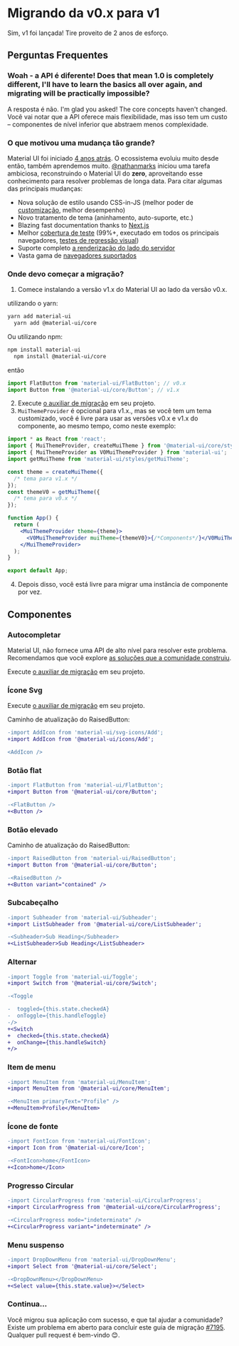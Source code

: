 # Migrando da v0.x para v1

<p class="description">Sim, v1 foi lançada! Tire proveito de 2 anos de esforço.</p>

## Perguntas Frequentes

### Woah - a API é diferente! Does that mean 1.0 is completely different, I'll have to learn the basics all over again, and migrating will be practically impossible?

A resposta é não. I'm glad you asked! The core concepts haven't changed. Você vai notar que a API oferece mais flexibilidade, mas isso tem um custo – componentes de nível inferior que abstraem menos complexidade.

### O que motivou uma mudança tão grande?

Material UI foi iniciado [4 anos atrás](https://github.com/mui/material-ui/commit/28b768913b75752ecf9b6bb32766e27c241dbc46). O ecossistema evoluiu muito desde então, também aprendemos muito. [@nathanmarks](https://github.com/nathanmarks/) iniciou uma tarefa ambiciosa, reconstruindo o Material UI do **zero**, aproveitando esse conhecimento para resolver problemas de longa data. Para citar algumas das principais mudanças:

- Nova solução de estilo usando CSS-in-JS (melhor poder de [customização](/material-ui/customization/how-to-customize/), melhor desempenho)
- Novo tratamento de tema (aninhamento, auto-suporte, etc.)
- Blazing fast documentation thanks to [Next.js](https://github.com/vercel/next.js)
- Melhor [cobertura de teste](/material-ui/guides/testing/) (99%+, executado em todos os principais navegadores, [testes de regressão visual](https://www.argos-ci.com/mui/material-ui))
- Suporte completo [a renderização do lado do servidor](/material-ui/guides/server-rendering/)
- Vasta gama de [navegadores suportados](/material-ui/getting-started/supported-platforms/)

### Onde devo começar a migração?

1. Comece instalando a versão v1.x do Material UI ao lado da versão v0.x.

utilizando o yarn:

```sh
yarn add material-ui
  yarn add @material-ui/core
```

Ou utilizando npm:

```sh
npm install material-ui
  npm install @material-ui/core
```

então

```js
import FlatButton from 'material-ui/FlatButton'; // v0.x
import Button from '@material-ui/core/Button'; // v1.x
```

2. Execute [o auxiliar de migração](https://github.com/mui/material-ui/tree/master/packages/mui-codemod) em seu projeto.
3. `MuiThemeProvider` é opcional para v1.x., mas se você tem um tema customizado, você é livre para usar as versões v0.x e v1.x do componente, ao mesmo tempo, como neste exemplo:

```jsx
import * as React from 'react';
import { MuiThemeProvider, createMuiTheme } from '@material-ui/core/styles'; // v1.x
import { MuiThemeProvider as V0MuiThemeProvider } from 'material-ui';
import getMuiTheme from 'material-ui/styles/getMuiTheme';

const theme = createMuiTheme({
  /* tema para v1.x */
});
const themeV0 = getMuiTheme({
  /* tema para v0.x */
});

function App() {
  return (
    <MuiThemeProvider theme={theme}>
      <V0MuiThemeProvider muiTheme={themeV0}>{/*Components*/}</V0MuiThemeProvider>
    </MuiThemeProvider>
  );
}

export default App;
```

4. Depois disso, você está livre para migrar uma instância de componente por vez.

## Componentes

### Autocompletar

Material UI, não fornece uma API de alto nível para resolver este problema. Recomendamos que você explore [as soluções que a comunidade construiu](/material-ui/react-autocomplete/).

Execute [o auxiliar de migração](https://github.com/mui/material-ui/tree/master/packages/material-ui-codemod) em seu projeto.

### Ícone Svg

Execute [o auxiliar de migração](https://github.com/mui/material-ui/tree/master/packages/material-ui-codemod) em seu projeto.

Caminho de atualização do RaisedButton:

```diff
-import AddIcon from 'material-ui/svg-icons/Add';
+import AddIcon from '@material-ui/icons/Add';

<AddIcon />
```

### Botão flat

```diff
-import FlatButton from 'material-ui/FlatButton';
+import Button from '@material-ui/core/Button';

-<FlatButton />
+<Button />
```

### Botão elevado

Caminho de atualização do RaisedButton:

```diff
-import RaisedButton from 'material-ui/RaisedButton';
+import Button from '@material-ui/core/Button';

-<RaisedButton />
+<Button variant="contained" />
```

### Subcabeçalho

```diff
-import Subheader from 'material-ui/Subheader';
+import ListSubheader from '@material-ui/core/ListSubheader';

-<Subheader>Sub Heading</Subheader>
+<ListSubheader>Sub Heading</ListSubheader>
```

### Alternar

```diff
-import Toggle from 'material-ui/Toggle';
+import Switch from '@material-ui/core/Switch';

-<Toggle

-  toggled={this.state.checkedA}
-  onToggle={this.handleToggle}
-/>
+<Switch
+  checked={this.state.checkedA}
+  onChange={this.handleSwitch}
+/>
```

### Item de menu

```diff
-import MenuItem from 'material-ui/MenuItem';
+import MenuItem from '@material-ui/core/MenuItem';

-<MenuItem primaryText="Profile" />
+<MenuItem>Profile</MenuItem>
```

### Ícone de fonte

```diff
-import FontIcon from 'material-ui/FontIcon';
+import Icon from '@material-ui/core/Icon';

-<FontIcon>home</FontIcon>
+<Icon>home</Icon>
```

### Progresso Circular

```diff
-import CircularProgress from 'material-ui/CircularProgress';
+import CircularProgress from '@material-ui/core/CircularProgress';

-<CircularProgress mode="indeterminate" />
+<CircularProgress variant="indeterminate" />
```

### Menu suspenso

```diff
-import DropDownMenu from 'material-ui/DropDownMenu';
+import Select from '@material-ui/core/Select';

-<DropDownMenu></DropDownMenu>
+<Select value={this.state.value}></Select>
```

### Continua…

Você migrou sua aplicação com sucesso, e que tal ajudar a comunidade? Existe um problema em aberto para concluir este guia de migração [#7195](https://github.com/mui/material-ui/issues/7195). Qualquer pull request é bem-vindo 😊.

